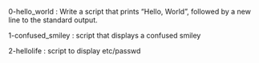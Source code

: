 0-hello_world : Write a script that prints “Hello, World”, followed by a new line to the standard output.

1-confused_smiley : script that displays a confused smiley

2-hellolife : script to display etc/passwd